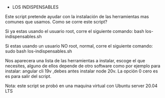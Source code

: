 - LOS INDISPENSABLES

Este script pretende ayudar con la instalación de las herramientas mas comunes que usamos.
Como se corre este script?

Si ya estas usando el usuario root, corre el siguiente comando:
bash los-indispensables.sh

Si estas usando un usuario NO root, normal, corre el siguiente comando:
sudo bash los-indispensables.sh

Nos aparecera una lista de las herramientas a instalar, escoge el que
necesites, alguno de ellos depende de otro software como por ejemplo
para instalar: angular cli 19v ,debes antes instalar node 20v.
La opción 0 cero es es para salir del script.

Nota: este script se probó en una maquina virtual con Ubuntu server 20.04 LTS
